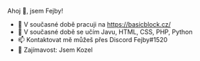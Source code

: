 Ahoj 👋, jsem Fejby!

- 🔭 V současné době pracuji na https://basicblock.cz/
- 🌱 V současné době se učím Javu, HTML, CSS, PHP, Python
- 📫 Kontaktovat mě můžeš přes Discord Fejby#1520
- 🐐 Zajímavost: Jsem Kozel
